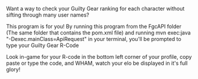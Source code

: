Want a way to check your Guilty Gear ranking for each character without sifting through many user names?

This program is for you! By running this program from the FgcAPI folder (The same folder that contains the pom.xml file) and running mvn exec:java "-Dexec.mainClass=ApiRequest" 
in your terminal, you'll be prompted to type your Guilty Gear R-Code

Look in-game for your R-code in the bottom left corner of your profile, copy paste or type the code, and WHAM, watch your elo be displayed in it's full glory!
